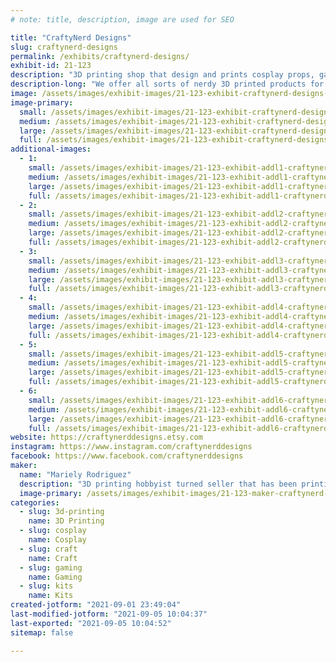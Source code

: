 ```yaml
---
# note: title, description, image are used for SEO

title: "CraftyNerd Designs"
slug: craftynerd-designs
permalink: /exhibits/craftynerd-designs/
exhibit-id: 21-123
description: "3D printing shop that design and prints cosplay props, gaming accessories, figurines, and more!"
description-long: "We offer all sorts of nerdy 3D printed products for makers and DIYers, from cosplay to tabletop gaming and everything in between."
image: /assets/images/exhibit-images/21-123-exhibit-craftynerd-designs-0807aca6-b3a2-414e-9e3c-66e2d7c9d940-large.jpeg
image-primary: 
  small: /assets/images/exhibit-images/21-123-exhibit-craftynerd-designs-0807aca6-b3a2-414e-9e3c-66e2d7c9d940-small.jpeg
  medium: /assets/images/exhibit-images/21-123-exhibit-craftynerd-designs-0807aca6-b3a2-414e-9e3c-66e2d7c9d940-medium.jpeg
  large: /assets/images/exhibit-images/21-123-exhibit-craftynerd-designs-0807aca6-b3a2-414e-9e3c-66e2d7c9d940-large.jpeg
  full: /assets/images/exhibit-images/21-123-exhibit-craftynerd-designs-0807aca6-b3a2-414e-9e3c-66e2d7c9d940-full.jpeg
additional-images: 
  - 1:
    small: /assets/images/exhibit-images/21-123-exhibit-addl1-craftynerd-designs-dice-towers-small.png
    medium: /assets/images/exhibit-images/21-123-exhibit-addl1-craftynerd-designs-dice-towers-medium.png
    large: /assets/images/exhibit-images/21-123-exhibit-addl1-craftynerd-designs-dice-towers-large.png
    full: /assets/images/exhibit-images/21-123-exhibit-addl1-craftynerd-designs-dice-towers-full.png
  - 2:
    small: /assets/images/exhibit-images/21-123-exhibit-addl2-craftynerd-designs-droid-small.png
    medium: /assets/images/exhibit-images/21-123-exhibit-addl2-craftynerd-designs-droid-medium.png
    large: /assets/images/exhibit-images/21-123-exhibit-addl2-craftynerd-designs-droid-large.png
    full: /assets/images/exhibit-images/21-123-exhibit-addl2-craftynerd-designs-droid-full.png
  - 3:
    small: /assets/images/exhibit-images/21-123-exhibit-addl3-craftynerd-designs-grogu-saber-small.png
    medium: /assets/images/exhibit-images/21-123-exhibit-addl3-craftynerd-designs-grogu-saber-medium.png
    large: /assets/images/exhibit-images/21-123-exhibit-addl3-craftynerd-designs-grogu-saber-large.png
    full: /assets/images/exhibit-images/21-123-exhibit-addl3-craftynerd-designs-grogu-saber-full.png
  - 4:
    small: /assets/images/exhibit-images/21-123-exhibit-addl4-craftynerd-designs-saber-parts-small.png
    medium: /assets/images/exhibit-images/21-123-exhibit-addl4-craftynerd-designs-saber-parts-medium.png
    large: /assets/images/exhibit-images/21-123-exhibit-addl4-craftynerd-designs-saber-parts-large.png
    full: /assets/images/exhibit-images/21-123-exhibit-addl4-craftynerd-designs-saber-parts-full.png
  - 5:
    small: /assets/images/exhibit-images/21-123-exhibit-addl5-craftynerd-designs-tempad-small.png
    medium: /assets/images/exhibit-images/21-123-exhibit-addl5-craftynerd-designs-tempad-medium.png
    large: /assets/images/exhibit-images/21-123-exhibit-addl5-craftynerd-designs-tempad-large.png
    full: /assets/images/exhibit-images/21-123-exhibit-addl5-craftynerd-designs-tempad-full.png
  - 6:
    small: /assets/images/exhibit-images/21-123-exhibit-addl6-craftynerd-designs-wiz-tower-small.png
    medium: /assets/images/exhibit-images/21-123-exhibit-addl6-craftynerd-designs-wiz-tower-medium.png
    large: /assets/images/exhibit-images/21-123-exhibit-addl6-craftynerd-designs-wiz-tower-large.png
    full: /assets/images/exhibit-images/21-123-exhibit-addl6-craftynerd-designs-wiz-tower-full.png
website: https://craftynerddesigns.etsy.com
instagram: https://www.instagram.com/craftynerddesigns
facebook: https://www.facebook.com/craftynerddesigns
maker: 
  name: "Mariely Rodriguez"
  description: "3D printing hobbyist turned seller that has been printing all sorts of cool projects for almost a decade."
  image-primary: /assets/images/exhibit-images/21-123-maker-craftynerd-designs-b5f5cbae-fff1-4a25-b53f-fff763eff1fc-medium.jpeg
categories: 
  - slug: 3d-printing
    name: 3D Printing
  - slug: cosplay
    name: Cosplay
  - slug: craft
    name: Craft
  - slug: gaming
    name: Gaming
  - slug: kits
    name: Kits
created-jotform: "2021-09-01 23:49:04"
last-modified-jotform: "2021-09-05 10:04:37"
last-exported: "2021-09-05 10:04:52"
sitemap: false

---
```

